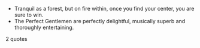  - Tranquil as a forest, but on fire within, once you find your center, you are sure to win.
 - The Perfect Gentlemen are perfectly delightful, musically superb and thoroughly entertaining.

2 quotes